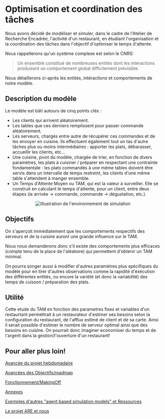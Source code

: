 # Optimisation et coordination des tâches

Nous avons décidé de modéliser et simuler, dans le cadre de l'Atelier de Recherche Encadrée, l'activité d'un restaurant, en étudiant l'organisation et la coordination des tâches dans l'objectif d'optimiser le temps d'attente.

Nous rappellerons qu'un système complexe est selon le CNRS:
> Un ensemble constitué de nombreuses entités dont les interactions produisent un comportement global difficilement prévisible.

Nous détaillerons ci-après les entités, intéractions et comportements de notre modèle.


## Description du modèle

Le modèle est bâti autours de cinq points clés : 
- Les clients qui arrivent aléatoirement.
- Les tables que ces derniers remplissent pour passer commande aléatoirement.
- Les serveurs, chargés entre autre de récupérer ces commandes et de les envoyer en cuisine. Ils effectuent également tout un tas d'autre tâches plus ou moins intermédiaires : apporter les plats, débarasser, accueillir les clients, etc...
- Une cuisine, pivot du modèle, chargée de trier, en fonction de divers paramètres, les plats à cuisiner / préparer en respectant une contrainte fondamentale : les plats commandés à une même tables doivent être servis dans un intervalle de temps restreint, les clients d'une même table s'attendent à manger ensemble.
- Un Temps d'Attente Moyen ou TAM, qui est la valeur à surveiller. Elle se construit en calculant le temps d'attente, pour un client, entre deux étapes (ie arrivée -> commande, commande -> dégustation, etc.).

<p align="center">
   <img src="https://github.com/TortueDivine/are_dynamic/blob/master/Pr%C3%A9sentation/Restaurant_test_1.jpg?raw=true" alt="Illustration de l'environnement de simulation"/>

</p>

## Objectifs

On s'aperçoit immédiatement que les comportements respectifs des serveurs et de la cuisine auront une grande influence sur le TAM.

Nous nous demanderons donc s'il existe des comportements plus efficaces (compte tenu de la place de l'aléatoire) qui permettent d'obtenir un TAM minimal.

On pourra songer aussi à modifier d'autres paramètres plus spécifiques du modèle pour en tirer d'autres observations comme la rapidité d'exécution des différentes entités, ou encore la variété (et donc la variabilité) des temps de cuisson / préparation des plats.

## Utilité

Cette etude du TAM en fonction des parametres fixes et variables d'un restaurtant permettrait à un restaurateur d'estimer ses besoins selon la configuration du restaurant, de l'afflux estimé de client et de sa carte. Ainsi il serait possible d'estimer le nombre de serveur optimal ainsi que des besoins en cuisine. On pourrait donc imaginer economiser du temps et de l'argent dans la gestion/l'ouverture d'un restaurant!

## Pour aller plus loin!

[Avancée du projet hebdomadaire](Blog.md)

[Avancées des Objectifs/roadmap](Taches.md)

[Fonctionnement/MakingOff](Fonctionnement.md)

[Annexes](Annexes.md)

[Exemples d'autres "agent based simulation models" et Ressources](ExemplesDocu.md)

[Le projet ARE et nous](Nous.connaitre.ARE.md)
